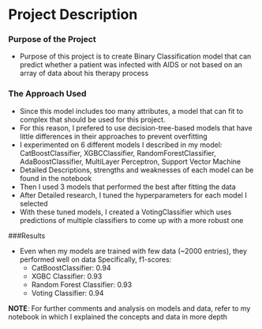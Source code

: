 # Project Description
### Purpose of the Project
- Purpose of this project is to create Binary Classification model that can predict whether a patient was infected with AIDS
  or not based on an array of data about his therapy process
### The Approach Used
- Since this model includes too many attributes, a model that can fit to complex that should be used for this project.
- For this reason, I prefered to use decision-tree-based models that have little differences in their approaches to prevent overfitting
- I experimented on 6 different models I described in my model: CatBoostClassifier, XGBCClassifier, RandomForestClassifier,
  AdaBoostClassifier, MultiLayer Perceptron, Support Vector Machine
- Detailed Descriptions, strengths and weaknesses of each model can be found in the notebook
- Then I used 3 models that performed the best after fitting the data
- After Detailed research, I tuned the hyperparameters for each model I selected
- With these tuned models, I created a VotingClassifier which uses predictions of multiple classifiers to come up with a more robust one

 ###Results
- Even when my models are trained with few data (~2000 entries), they performed well on data
  Specifically, f1-scores:
  - CatBoostClassifier: 0.94
  - XGBC Classifier: 0.93
  - Random Forest Classifier: 0.93
  - Voting Classifier: 0.94

<b>NOTE</b>: For further comments and analysis on models and data, refer to my notebook in which I explained the concepts
and data in more depth 

